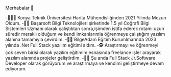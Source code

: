 Merhabalar 👋

-👨🏼‍🎓 Konya Teknik Üniversitesi Harita Mühendisliğinden 2021 Yılında Mezun Oldum.
-👷‍♂️ Başarsoft Bilgi Teknolojileri şirketinde 1.5 yıl Coğrafi Bilgi Sistemleri Uzmanı olarak çalıştıktan sonra,işimden istifa ederek rotamı uzun süredir meraklı olduğum ve kendi imkanlarımla öğrenmeye çalıştığım yazılım alanına tamamıyla çevirdim.
-👨‍🏫 BilgeAdam Eğitim Kurumlmarında 2023 yılında .Net Full Stack yazılım eğitimi aldım.
-🕵️ Araştırmayı ve öğrenmeyi çok seven birisi olarak yazılım eğitimim esnasında freelance işler arayarak yazılım alanında projeler geliştirdim.
-👨‍💻 Şu anda Full Stack Jr.Software Developer olarak görüyorum ve araştırmaya ve kendimi geliştirmeye devam ediyorum.
<!--
**furkanbaybura/furkanbaybura** is a ✨ _special_ ✨ repository because its `README.md` (this file) appears on your GitHub profile.

Here are some ideas to get you started:

- 🔭 I’m currently working on ...
- 🌱 I’m currently learning ...
- 👯 I’m looking to collaborate on ...
- 🤔 I’m looking for help with ...
- 💬 Ask me about ...
- 📫 How to reach me: ...
- 😄 Pronouns: ...
- ⚡ Fun fact: ...
-->
